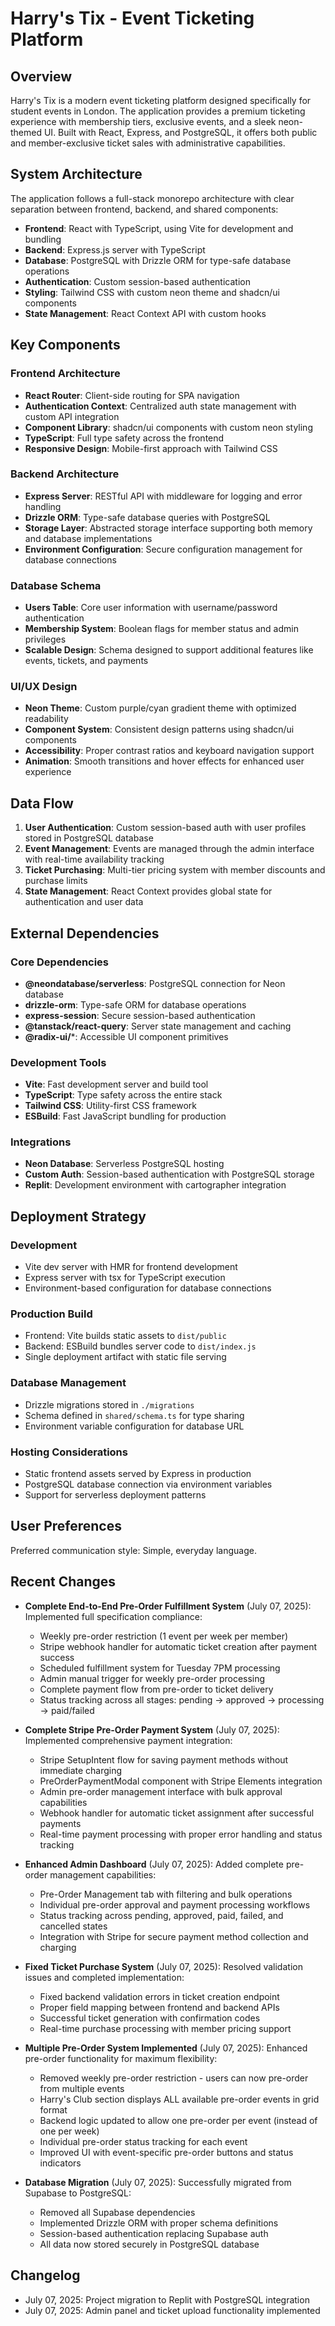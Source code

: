 # Harry's Tix - Event Ticketing Platform

## Overview

Harry's Tix is a modern event ticketing platform designed specifically for student events in London. The application provides a premium ticketing experience with membership tiers, exclusive events, and a sleek neon-themed UI. Built with React, Express, and PostgreSQL, it offers both public and member-exclusive ticket sales with administrative capabilities.

## System Architecture

The application follows a full-stack monorepo architecture with clear separation between frontend, backend, and shared components:

- **Frontend**: React with TypeScript, using Vite for development and bundling
- **Backend**: Express.js server with TypeScript
- **Database**: PostgreSQL with Drizzle ORM for type-safe database operations
- **Authentication**: Custom session-based authentication
- **Styling**: Tailwind CSS with custom neon theme and shadcn/ui components
- **State Management**: React Context API with custom hooks

## Key Components

### Frontend Architecture
- **React Router**: Client-side routing for SPA navigation
- **Authentication Context**: Centralized auth state management with custom API integration
- **Component Library**: shadcn/ui components with custom neon styling
- **TypeScript**: Full type safety across the frontend
- **Responsive Design**: Mobile-first approach with Tailwind CSS

### Backend Architecture
- **Express Server**: RESTful API with middleware for logging and error handling
- **Drizzle ORM**: Type-safe database queries with PostgreSQL
- **Storage Layer**: Abstracted storage interface supporting both memory and database implementations
- **Environment Configuration**: Secure configuration management for database connections

### Database Schema
- **Users Table**: Core user information with username/password authentication
- **Membership System**: Boolean flags for member status and admin privileges
- **Scalable Design**: Schema designed to support additional features like events, tickets, and payments

### UI/UX Design
- **Neon Theme**: Custom purple/cyan gradient theme with optimized readability
- **Component System**: Consistent design patterns using shadcn/ui components
- **Accessibility**: Proper contrast ratios and keyboard navigation support
- **Animation**: Smooth transitions and hover effects for enhanced user experience

## Data Flow

1. **User Authentication**: Custom session-based auth with user profiles stored in PostgreSQL database
2. **Event Management**: Events are managed through the admin interface with real-time availability tracking
3. **Ticket Purchasing**: Multi-tier pricing system with member discounts and purchase limits
4. **State Management**: React Context provides global state for authentication and user data

## External Dependencies

### Core Dependencies
- **@neondatabase/serverless**: PostgreSQL connection for Neon database
- **drizzle-orm**: Type-safe ORM for database operations
- **express-session**: Secure session-based authentication
- **@tanstack/react-query**: Server state management and caching
- **@radix-ui/***: Accessible UI component primitives

### Development Tools
- **Vite**: Fast development server and build tool
- **TypeScript**: Type safety across the entire stack
- **Tailwind CSS**: Utility-first CSS framework
- **ESBuild**: Fast JavaScript bundling for production

### Integrations
- **Neon Database**: Serverless PostgreSQL hosting
- **Custom Auth**: Session-based authentication with PostgreSQL storage
- **Replit**: Development environment with cartographer integration

## Deployment Strategy

### Development
- Vite dev server with HMR for frontend development
- Express server with tsx for TypeScript execution
- Environment-based configuration for database connections

### Production Build
- Frontend: Vite builds static assets to `dist/public`
- Backend: ESBuild bundles server code to `dist/index.js`
- Single deployment artifact with static file serving

### Database Management
- Drizzle migrations stored in `./migrations`
- Schema defined in `shared/schema.ts` for type sharing
- Environment variable configuration for database URL

### Hosting Considerations
- Static frontend assets served by Express in production
- PostgreSQL database connection via environment variables
- Support for serverless deployment patterns

## User Preferences

Preferred communication style: Simple, everyday language.

## Recent Changes

- **Complete End-to-End Pre-Order Fulfillment System** (July 07, 2025): Implemented full specification compliance:
  - Weekly pre-order restriction (1 event per week per member)
  - Stripe webhook handler for automatic ticket creation after payment success
  - Scheduled fulfillment system for Tuesday 7PM processing
  - Admin manual trigger for weekly pre-order processing
  - Complete payment flow from pre-order to ticket delivery
  - Status tracking across all stages: pending → approved → processing → paid/failed

- **Complete Stripe Pre-Order Payment System** (July 07, 2025): Implemented comprehensive payment integration:
  - Stripe SetupIntent flow for saving payment methods without immediate charging
  - PreOrderPaymentModal component with Stripe Elements integration
  - Admin pre-order management interface with bulk approval capabilities
  - Webhook handler for automatic ticket assignment after successful payments
  - Real-time payment processing with proper error handling and status tracking

- **Enhanced Admin Dashboard** (July 07, 2025): Added complete pre-order management capabilities:
  - Pre-Order Management tab with filtering and bulk operations
  - Individual pre-order approval and payment processing workflows
  - Status tracking across pending, approved, paid, failed, and cancelled states
  - Integration with Stripe for secure payment method collection and charging

- **Fixed Ticket Purchase System** (July 07, 2025): Resolved validation issues and completed implementation:
  - Fixed backend validation errors in ticket creation endpoint
  - Proper field mapping between frontend and backend APIs
  - Successful ticket generation with confirmation codes
  - Real-time purchase processing with member pricing support

- **Multiple Pre-Order System Implemented** (July 07, 2025): Enhanced pre-order functionality for maximum flexibility:
  - Removed weekly pre-order restriction - users can now pre-order from multiple events
  - Harry's Club section displays ALL available pre-order events in grid format
  - Backend logic updated to allow one pre-order per event (instead of one per week)
  - Individual pre-order status tracking for each event
  - Improved UI with event-specific pre-order buttons and status indicators

- **Database Migration** (July 07, 2025): Successfully migrated from Supabase to PostgreSQL:
  - Removed all Supabase dependencies
  - Implemented Drizzle ORM with proper schema definitions
  - Session-based authentication replacing Supabase auth
  - All data now stored securely in PostgreSQL database

## Changelog

- July 07, 2025: Project migration to Replit with PostgreSQL integration
- July 07, 2025: Admin panel and ticket upload functionality implemented